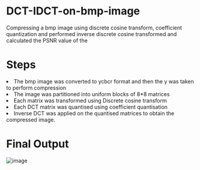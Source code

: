 # DCT-IDCT-on-bmp-image
Compressing a bmp image using discrete cosine transform, coefficient quantization and performed inverse discrete cosine transformed and calculated the PSNR value of the 
# Steps<br>
<li>The bmp image was converted to ycbcr format and then the y was taken to perform compression
<li>The image was partitioned into uniform blocks of 8*8 matrices
<li>Each matrix was transformed using Discrete cosine transform
<li>Each DCT matrix was quantised using coefficient quantisation
<li>Inverse DCT was applied on the quantised matrices to obtain the compressed image.
  
# Final Output<br>
![image](https://user-images.githubusercontent.com/64024900/144798567-4e6c4d15-4fbb-4a6d-9cf5-1cd91bfbe26d.png)

